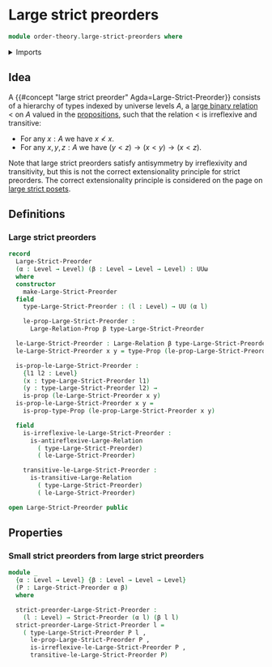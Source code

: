 # Large strict preorders

```agda
module order-theory.large-strict-preorders where
```

<details><summary>Imports</summary>

```agda
open import category-theory.large-precategories

open import foundation.dependent-pair-types
open import foundation.identity-types
open import foundation.large-binary-relations
open import foundation.propositions
open import foundation.sets
open import foundation.strictly-involutive-identity-types
open import foundation.universe-levels

open import order-theory.strict-preorders
```

</details>

## Idea

A {{#concept "large strict preorder" Agda=Large-Strict-Preorder}} consists of a
hierarchy of types indexed by universe levels $A$, a
[large binary relation](foundation.large-binary-relations.md) $<$ on $A$ valued
in the [propositions](foundation-core.propositions.md), such that the relation
$<$ is irreflexive and transitive:

- For any $x:A$ we have $x ≮ x$.
- For any $x,y,z:A$ we have $(y<z) → (x<y) → (x<z)$.

Note that large strict preorders satisfy antisymmetry by irreflexivity and
transitivity, but this is not the correct extensionality principle for strict
preorders. The correct extensionality principle is considered on the page on
[large strict posets](order-theory.large-strict-posets.md).

## Definitions

### Large strict preorders

```agda
record
  Large-Strict-Preorder
  (α : Level → Level) (β : Level → Level → Level) : UUω
  where
  constructor
    make-Large-Strict-Preorder
  field
    type-Large-Strict-Preorder : (l : Level) → UU (α l)

    le-prop-Large-Strict-Preorder :
      Large-Relation-Prop β type-Large-Strict-Preorder

  le-Large-Strict-Preorder : Large-Relation β type-Large-Strict-Preorder
  le-Large-Strict-Preorder x y = type-Prop (le-prop-Large-Strict-Preorder x y)

  is-prop-le-Large-Strict-Preorder :
    {l1 l2 : Level}
    (x : type-Large-Strict-Preorder l1)
    (y : type-Large-Strict-Preorder l2) →
    is-prop (le-Large-Strict-Preorder x y)
  is-prop-le-Large-Strict-Preorder x y =
    is-prop-type-Prop (le-prop-Large-Strict-Preorder x y)

  field
    is-irreflexive-le-Large-Strict-Preorder :
      is-antireflexive-Large-Relation
        ( type-Large-Strict-Preorder)
        ( le-Large-Strict-Preorder)

    transitive-le-Large-Strict-Preorder :
      is-transitive-Large-Relation
        ( type-Large-Strict-Preorder)
        ( le-Large-Strict-Preorder)

open Large-Strict-Preorder public
```

## Properties

### Small strict preorders from large strict preorders

```agda
module _
  {α : Level → Level} {β : Level → Level → Level}
  (P : Large-Strict-Preorder α β)
  where

  strict-preorder-Large-Strict-Preorder :
    (l : Level) → Strict-Preorder (α l) (β l l)
  strict-preorder-Large-Strict-Preorder l =
    ( type-Large-Strict-Preorder P l ,
      le-prop-Large-Strict-Preorder P ,
      is-irreflexive-le-Large-Strict-Preorder P ,
      transitive-le-Large-Strict-Preorder P)
```
